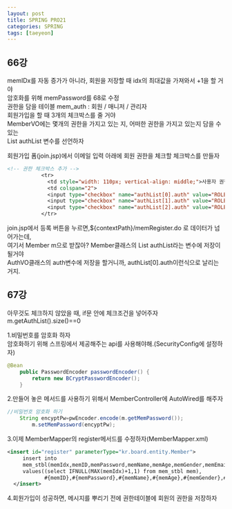 ```yaml
---
layout: post
title: SPRING PRO21
categories: SPRING
tags: [taeyeon]
---
```


## 66강

memIDx를 자동 증가가 아니라, 회원을 저장할 때 idx의 최대값을 가져와서 +1을 할 거야<br>
암호화를 위해 memPassword를 68로 수정<br>
권한을 담을 테이블 mem_auth : 회원 / 매니저 / 관리자<br>
회원가입을 할 때 3개의 체크박스를 줄 거야<br>
MemberVO에는 몇개의 권한을 가지고 있는 지, 어떠한 권한을 가지고 있는지 담을 수 있는<br>
List<AuthVO> authList 변수를 선언하자<br>

회원가입 폼(join.jsp)에서 이메일 입력 아래에 회원 권한을 체크할 체크박스를 만들자<br>

``` 1=join.jsp
<!-- 권한 체크박스 추가 -->
           <tr>
             <td style="width: 110px; vertical-align: middle;">사용자 권한</td>
             <td colspan="2">
             <input type="checkbox" name="authList[0].auth" value="ROLE_USER">ROLE_USER
             <input type="checkbox" name="authList[1].auth" value="ROLE_MANAGER">ROLE_MANAGER
             <input type="checkbox" name="authList[2].auth" value="ROLE_ADMIN">ROLE_ADMIN
           </tr>
```
join.jsp에서 등록 버튼을 누르면,${contextPath}/memRegister.do 로 데이터가 넘어가는데,<br>
여기서 Member m으로 받잖아? Member클래스의 List<AuthVO> authList라는 변수에 저장이 될거야<br>
AuthVO클래스의 auth변수에 저장을 할거니까, authList[0].auth이런식으로 날리는 거지.<br>

## 67강

아무것도 체크하지 않았을 때, if문 안에 체크조건을 넣어주자 m.getAuthList().size()==0<br>

1.비밀번호를 암호화 하자<br>
암호화하기 위해 스프링에서 제공해주는 api를 사용해야해.(SecurityConfig에 설정하자)<br>
```2=SecurityConfi.java
@Bean
	public PasswordEncoder passwordEncoder() {
		return new BCryptPasswordEncoder();
	}
```
2.만들어 놓은 메서드를 사용하기 위해서 MemberController에 AutoWired를 해주자<br>
```3=MemberController.java
//비밀번호 암호화 하기
    String encyptPw=pwEncoder.encode(m.getMemPassword());
		m.setMemPassword(encyptPw);
```
3.이제 MemberMapper의 register메서드를 수정하자(MemberMapper.xml) <br>
```4=MemberMapper.xml
<insert id="register" parameterType="kr.board.entity.Member">
     insert into
     mem_stbl(memIdx,memID,memPassword,memName,memAge,memGender,memEmail,memProfile)
     values((select IFNULL(MAX(memIdx)+1,1) from mem_stbl mem),
     		#{memID},#{memPassword},#{memName},#{memAge},#{memGender},#{memEmail},#{memProfile})
  </insert>
```
4.회원가입이 성공하면, 메시지를 뿌리기 전에 권한테이블에 회원의 권한을 저장하자<br>








 
